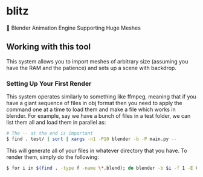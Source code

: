 # blitz
🫥 Blender Animation Engine Supporting Huge Meshes

## Working with this tool
This system allows you to import meshes of arbitrary size (assuming you have the RAM and the patience) and sets up a scene with backdrop.

### Setting Up Your First Render
This system operates similarly to something like ffmpeg, meaning that if you have a giant sequence of files in obj format then you need to apply the command one at a time to load them and make a file which works in blender. For example, say we have a bunch of files in a test folder, we can list them all and load them in parallel as:
```bash
# The -- at the end is important
$ find . test/ | sort | xargs -n1 -P10 blender -b -P main.py --
```
This will generate all of your files in whatever directory that you have. To render them, simply do the following:
```bash
$ for i in $(find . -type f -name \*.blend); do blender -b $i -f 1 -E CYCLES -o "//renders_$i" -- --cycles-device=OPTIX; done
```
